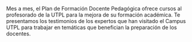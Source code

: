 Mes a mes, el Plan de Formación Docente Pedagógica ofrece cursos al profesorado de la UTPL para la mejora de su formación académica. Te presentamos los testimonios de los expertos que han visitado el Campus UTPL para trabajar en temáticas que benefician la preparación de los docentes.